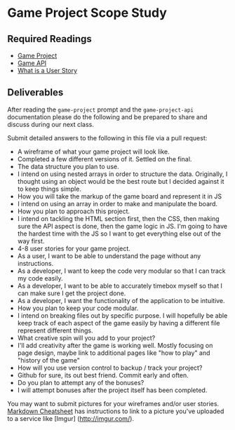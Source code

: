 # Game Project Scope Study

## Required Readings

-   [Game Project](https://github.com/ga-wdi-boston/game-project)
-   [Game API](https://github.com/ga-wdi-boston/game-project-api)
-   [What is a User Story](https://www.mountaingoatsoftware.com/agile/user-stories)

## Deliverables

After reading the `game-project` prompt and the `game-project-api` documentation
please do the following and be prepared to share and discuss during our next
class.

Submit detailed answers to the following in this file via a pull request:

-   A wireframe of what your game project will look like.
  - Completed a few different versions of it. Settled on the final.
-   The data structure you plan to use.
  - I intend on using nested arrays in order to structure the data. Originally,
    I thought using an object would be the best route but I decided against it
    to keep things simple.
-   How you will take the markup of the game board and represent it in JS
  - I intend on using an array in order to make and manipulate the board.
-   How you plan to approach this project.
  - I intend on tackling the HTML section first, then the CSS, then making sure the API aspect
  is done, then the game logic in JS. I'm going to have the hardest time with the
  JS so I want to get everything else out of the way first.
-   4-8 user stories for your game project.
  - As a user, I want to be able to understand the page without any instructions.
  - As a developer, I want to keep the code very modular so that I can track my code easily.
  - As a developer, I want to be able to accurately timebox myself so that I can make sure I get the project done.
  - As a developer, I want the functionality of the application to be intuitive. 
-   How you plan to keep your code modular.
  - I intend on breaking files out by specific purpose. I will hopefully be able
  keep track of each aspect of the game easily by having a different file represent different things.
-   What creative spin will you add to your project?
  - I'll add creativity after the game is working well. Mostly focusing on page design, maybe link to additional pages like "how to play" and "history of the game"
-   How will you use version control to backup / track your project?
  - Github for sure, its out best friend. Commit early and often.
-   Do you plan to attempt any of the bonuses?
  - I will attempt bonuses after the project itself has been completed.

You may want to submit pictures for your wireframes and/or user stories.
[Markdown Cheatsheet](https://github.com/adam-p/markdown-here/wiki/Markdown-Cheatsheet)
has instructions to link to a picture you've uploaded to a service like [Imgur]
(http://imgur.com/).

